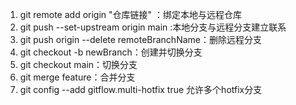 1. git remote add origin "仓库链接" ：绑定本地与远程仓库
2. git push --set-upstream origin main :本地分支与远程分支建立联系
3. git push origin --delete remoteBranchName：删除远程分支
4. git checkout -b newBranch：创建并切换分支
5. git checkout main：切换分支
6. git merge feature：合并分支
7. git config --add gitflow.multi-hotfix true  允许多个hotfix分支
